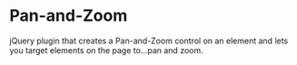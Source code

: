 Pan-and-Zoom
============

jQuery plugin that creates a Pan-and-Zoom control on an element and lets you target elements on the page to...pan and zoom.
